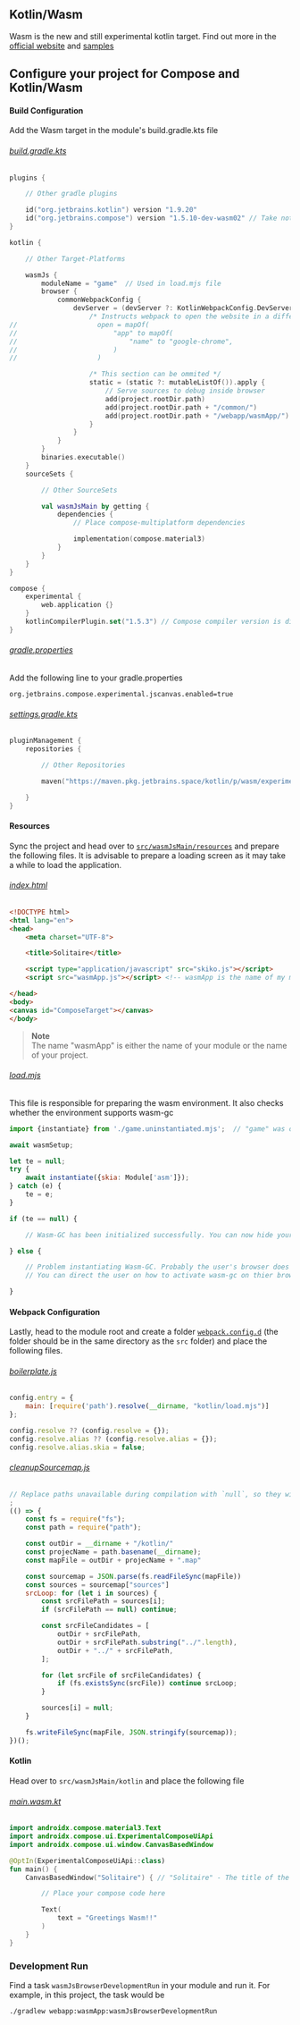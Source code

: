 ## Kotlin/Wasm

Wasm is the new and still experimental kotlin target. Find out more in the [official website](https://kotl.in/wasm)
and [samples](https://github.com/Kotlin/kotlin-wasm-examples/)

## Configure your project for Compose and Kotlin/Wasm

#### Build Configuration

Add the Wasm target in the module's build.gradle.kts file

###### [build.gradle.kts](../webapp/wasmApp/build.gradle.kts)

```kotlin
plugins {

    // Other gradle plugins

    id("org.jetbrains.kotlin") version "1.9.20"
    id("org.jetbrains.compose") version "1.5.10-dev-wasm02" // Take note of the compose version
}

kotlin {

    // Other Target-Platforms

    wasmJs {
        moduleName = "game"  // Used in load.mjs file
        browser {
            commonWebpackConfig {
                devServer = (devServer ?: KotlinWebpackConfig.DevServer()).apply {
                    /* Instructs webpack to open the website in a different browser than the system default */
//                    open = mapOf(
//                        "app" to mapOf(
//                            "name" to "google-chrome",
//                        )
//                    )

                    /* This section can be ommited */
                    static = (static ?: mutableListOf()).apply {
                        // Serve sources to debug inside browser
                        add(project.rootDir.path)
                        add(project.rootDir.path + "/common/")
                        add(project.rootDir.path + "/webapp/wasmApp/")
                    }
                }
            }
        }
        binaries.executable()
    }
    sourceSets {

        // Other SourceSets

        val wasmJsMain by getting {
            dependencies {
                // Place compose-multiplatform dependencies

                implementation(compose.material3)
            }
        }
    }
}

compose {
    experimental {
        web.application {}
    }
    kotlinCompilerPlugin.set("1.5.3") // Compose compiler version is different from compose gradle plugin version
}
```

###### [gradle.properties](../gradle.properties)

Add the following line to your gradle.properties

```
org.jetbrains.compose.experimental.jscanvas.enabled=true
```

###### [settings.gradle.kts](../settings.gradle.kts)

```kotlin
pluginManagement {
    repositories {

        // Other Repositories

        maven("https://maven.pkg.jetbrains.space/kotlin/p/wasm/experimental")

    }
}
```
#### Resources

Sync the project and head over to [`src/wasmJsMain/resources`](../webapp/wasmApp/src/wasmJsMain/resources) and prepare
the following files. It is advisable to prepare
a loading screen as it may take a while to load the application.

###### [index.html](../webapp/wasmApp/src/wasmJsMain/resources/index.html)

```html
<!DOCTYPE html>
<html lang="en">
<head>
    <meta charset="UTF-8">

    <title>Solitaire</title>

    <script type="application/javascript" src="skiko.js"></script>
    <script src="wasmApp.js"></script> <!-- wasmApp is the name of my module  -->

</head>
<body>
<canvas id="ComposeTarget"></canvas>
</body>
```

> **Note**  
> The name "wasmApp" is either the name of your module or the name of your project.

###### [load.mjs](../webapp/wasmApp/src/wasmJsMain/resources/load.mjs)

This file is responsible for preparing the wasm environment. It also checks whether the environment supports wasm-gc

```javascript
import {instantiate} from './game.uninstantiated.mjs';  // "game" was obtained from build.gradle.kts

await wasmSetup;

let te = null;
try {
    await instantiate({skia: Module['asm']});
} catch (e) {
    te = e;
}

if (te == null) {

    // Wasm-GC has been initialized successfully. You can now hide your loading screen

} else {

    // Problem instantiating Wasm-GC. Probably the user's browser does not support Wasm-GC
    // You can direct the user on how to activate wasm-gc on thier browser

}
```

#### Webpack Configuration

Lastly, head to the module root and create a folder [`webpack.config.d`](../webapp/wasmApp/webpack.config.d) (the folder
should be in the same directory as
the `src` folder) and place the following files.

###### [boilerplate.js](../webapp/wasmApp/webpack.config.d/biolerplate.js)

```javascript
config.entry = {
    main: [require('path').resolve(__dirname, "kotlin/load.mjs")]
};

config.resolve ?? (config.resolve = {});
config.resolve.alias ?? (config.resolve.alias = {});
config.resolve.alias.skia = false;

```

###### [cleanupSourcemap.js](../webapp/wasmApp/webpack.config.d/cleanupSourcemap.js)

```javascript
// Replace paths unavailable during compilation with `null`, so they will not be shown in devtools
;
(() => {
    const fs = require("fs");
    const path = require("path");

    const outDir = __dirname + "/kotlin/"
    const projecName = path.basename(__dirname);
    const mapFile = outDir + projecName + ".map"

    const sourcemap = JSON.parse(fs.readFileSync(mapFile))
    const sources = sourcemap["sources"]
    srcLoop: for (let i in sources) {
        const srcFilePath = sources[i];
        if (srcFilePath == null) continue;

        const srcFileCandidates = [
            outDir + srcFilePath,
            outDir + srcFilePath.substring("../".length),
            outDir + "../" + srcFilePath,
        ];

        for (let srcFile of srcFileCandidates) {
            if (fs.existsSync(srcFile)) continue srcLoop;
        }

        sources[i] = null;
    }

    fs.writeFileSync(mapFile, JSON.stringify(sourcemap));
})();
```

#### Kotlin

Head over to `src/wasmJsMain/kotlin` and place the following file

###### [main.wasm.kt](../webapp/wasmApp/src/wasmJsMain/kotlin/Main.wasm.kt)

```kotlin
import androidx.compose.material3.Text
import androidx.compose.ui.ExperimentalComposeUiApi
import androidx.compose.ui.window.CanvasBasedWindow

@OptIn(ExperimentalComposeUiApi::class)
fun main() {
    CanvasBasedWindow("Solitaire") { // "Solitaire" - The title of the webpage

        // Place your compose code here

        Text(
            text = "Greetings Wasm!!"
        )
    }
}
```

### Development Run

Find a task `wasmJsBrowserDevelopmentRun` in your module and run it. For example, in this project, the task would be

```shell
./gradlew webapp:wasmApp:wasmJsBrowserDevelopmentRun
```
